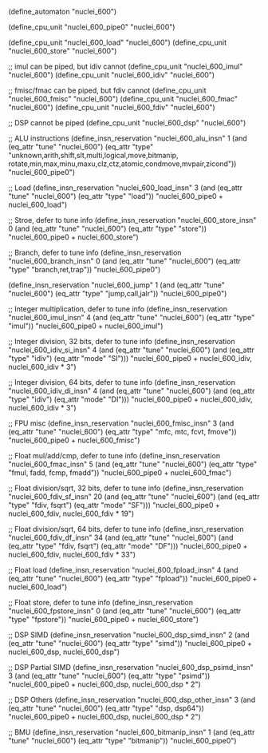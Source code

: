 (define_automaton "nuclei_600")

(define_cpu_unit "nuclei_600_pipe0" "nuclei_600")

(define_cpu_unit "nuclei_600_load" "nuclei_600")
(define_cpu_unit "nuclei_600_store" "nuclei_600")

;; imul can be piped, but idiv cannot
(define_cpu_unit "nuclei_600_imul" "nuclei_600")
(define_cpu_unit "nuclei_600_idiv" "nuclei_600")

;; fmisc/fmac can be piped, but fdiv cannot
(define_cpu_unit "nuclei_600_fmisc" "nuclei_600")
(define_cpu_unit "nuclei_600_fmac" "nuclei_600")
(define_cpu_unit "nuclei_600_fdiv" "nuclei_600")

;; DSP cannot be piped
(define_cpu_unit "nuclei_600_dsp" "nuclei_600")

;; ALU instructions
(define_insn_reservation "nuclei_600_alu_insn" 1
  (and (eq_attr "tune" "nuclei_600")
    (eq_attr "type" "unknown,arith,shift,slt,multi,logical,move,bitmanip,\
			rotate,min,max,minu,maxu,clz,ctz,atomic,condmove,mvpair,zicond"))
  "nuclei_600_pipe0")

;; Load
(define_insn_reservation "nuclei_600_load_insn" 3
  (and (eq_attr "tune" "nuclei_600")
     (eq_attr "type" "load"))
  "nuclei_600_pipe0 + nuclei_600_load")


;; Stroe, defer to tune info
(define_insn_reservation "nuclei_600_store_insn" 0
  (and (eq_attr "tune" "nuclei_600")
       (eq_attr "type" "store"))
  "nuclei_600_pipe0 + nuclei_600_store")

;; Branch, defer to tune info
(define_insn_reservation "nuclei_600_branch_insn" 0
  (and (eq_attr "tune" "nuclei_600")
       (eq_attr "type" "branch,ret,trap"))
  "nuclei_600_pipe0")


(define_insn_reservation "nuclei_600_jump" 1
  (and (eq_attr "tune" "nuclei_600")
       (eq_attr "type" "jump,call,jalr"))
  "nuclei_600_pipe0")

;; Integer multiplication, defer to tune info
(define_insn_reservation "nuclei_600_imul_insn" 4
  (and (eq_attr "tune" "nuclei_600")
       (eq_attr "type" "imul"))
  "nuclei_600_pipe0 + nuclei_600_imul")

;; Integer division, 32 bits, defer to tune info
(define_insn_reservation "nuclei_600_idiv_si_insn" 4
  (and (eq_attr "tune" "nuclei_600")
       (and (eq_attr "type" "idiv")
            (eq_attr "mode" "SI")))
  "nuclei_600_pipe0 + nuclei_600_idiv, nuclei_600_idiv * 3")

;; Integer division, 64 bits, defer to tune info
(define_insn_reservation "nuclei_600_idiv_di_insn" 4
  (and (eq_attr "tune" "nuclei_600")
       (and (eq_attr "type" "idiv")
            (eq_attr "mode" "DI")))
  "nuclei_600_pipe0 + nuclei_600_idiv, nuclei_600_idiv * 3")

;; FPU misc
(define_insn_reservation "nuclei_600_fmisc_insn" 3
  (and (eq_attr "tune" "nuclei_600")
       (eq_attr "type" "mfc, mtc, fcvt, fmove"))
  "nuclei_600_pipe0 + nuclei_600_fmisc")

;; Float mul/add/cmp, defer to tune info
(define_insn_reservation "nuclei_600_fmac_insn" 5
  (and (eq_attr "tune" "nuclei_600")
       (eq_attr "type" "fmul, fadd, fcmp, fmadd"))
  "nuclei_600_pipe0 + nuclei_600_fmac")

;; Float division/sqrt, 32 bits, defer to tune info
(define_insn_reservation "nuclei_600_fdiv_sf_insn" 20
  (and (eq_attr "tune" "nuclei_600")
       (and (eq_attr "type" "fdiv, fsqrt")
            (eq_attr "mode" "SF")))
  "nuclei_600_pipe0 + nuclei_600_fdiv, nuclei_600_fdiv * 19")

;; Float division/sqrt, 64 bits, defer to tune info
(define_insn_reservation "nuclei_600_fdiv_df_insn" 34
  (and (eq_attr "tune" "nuclei_600")
       (and (eq_attr "type" "fdiv, fsqrt")
            (eq_attr "mode" "DF")))
  "nuclei_600_pipe0 + nuclei_600_fdiv, nuclei_600_fdiv * 33")

;; Float load
(define_insn_reservation "nuclei_600_fpload_insn" 4
  (and (eq_attr "tune" "nuclei_600")
       (eq_attr "type" "fpload"))
  "nuclei_600_pipe0 + nuclei_600_load")

;; Float store, defer to tune info
(define_insn_reservation "nuclei_600_fpstore_insn" 0
  (and (eq_attr "tune" "nuclei_600")
       (eq_attr "type" "fpstore"))
  "nuclei_600_pipe0 + nuclei_600_store")

;; DSP SIMD
(define_insn_reservation "nuclei_600_dsp_simd_insn" 2
  (and (eq_attr "tune" "nuclei_600")
       (eq_attr "type" "simd"))
  "nuclei_600_pipe0 + nuclei_600_dsp, nuclei_600_dsp")

;; DSP Partial SIMD
(define_insn_reservation "nuclei_600_dsp_psimd_insn" 3
  (and (eq_attr "tune" "nuclei_600")
       (eq_attr "type" "psimd"))
  "nuclei_600_pipe0 + nuclei_600_dsp, nuclei_600_dsp * 2")

;; DSP Others
(define_insn_reservation "nuclei_600_dsp_other_insn" 3
  (and (eq_attr "tune" "nuclei_600")
       (eq_attr "type" "dsp, dsp64"))
  "nuclei_600_pipe0 + nuclei_600_dsp, nuclei_600_dsp * 2")

;; BMU
(define_insn_reservation "nuclei_600_bitmanip_insn" 1
  (and (eq_attr "tune" "nuclei_600")
       (eq_attr "type" "bitmanip"))
  "nuclei_600_pipe0")
